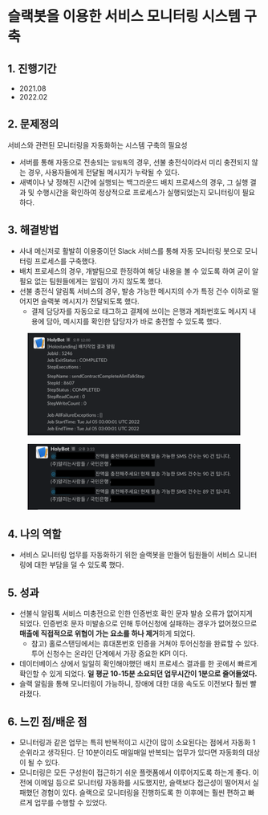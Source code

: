 # 슬랙봇을 이용한 서비스 모니터링 시스템 구축

## 1. 진행기간

* 2021.08
* 2022.02

## 2. 문제정의

서비스와 관련된 모니터링을 자동화하는 시스템 구축의 필요성

* 서버를 통해 자동으로 전송되는 `알림톡`의 경우, 선불 충전식이라서 미리 충전되지 않는 경우, 사용자들에게 전달될 메시지가 누락될 수 있다.
* 새벽이나 낮 정해진 시간에 실행되는 백그라운드 배치 프로세스의 경우, 그 실행 결과 및 수행시간을 확인하여 정상적으로 프로세스가 실행되었는지 모니터링이 필요하다.

## 3. 해결방법

* 사내 메신저로 활발히 이용중이던 Slack 서비스를 통해 자동 모니터링 봇으로 모니터링 프로세스를 구축했다.
* 배치 프로세스의 경우, 개발팀으로 한정하여 해당 내용을 볼 수 있도록 하여 굳이 알필요 없는 팀원들에게는 알림이 가지 않도록 했다.
* 선불 충전식 알림톡 서비스의 경우, 발송 가능한 메시지의 수가 특정 건수 이하로 떨어지면 슬랙봇 메시지가 전달되도록 했다.
  * 결제 담당자를 자동으로 태그하고 결제에 쓰이는 은행과 계좌번호도 메시지 내용에 담아, 메시지를 확인한 담당자가 바로 충전할 수 있도록 했다.&#x20;

<figure><img src="../../.gitbook/assets/image (7).png" alt=""><figcaption></figcaption></figure>

<figure><img src="../../.gitbook/assets/image (6) (1).png" alt=""><figcaption></figcaption></figure>

## 4. 나의 역할

* 서비스 모니터링 업무를 자동화하기 위한 슬랙봇을 만들어 팀원들이 서비스 모니터링에 대한 부담을 덜 수 있도록 했다.

## 5. 성과

* 선불식 알림톡 서비스 미충전으로 인한 인증번호 확인 문자 발송 오류가 없어지게 되었다. 인증번호 문자 미발송으로 인해 투어신청에 실패하는 경우가 없어졌으므로 **매출에 직접적으로 위협이 가는 요소를 하나 제거**하게 되었다.
  * 참고) 홀로스탠딩에서는 휴대폰번호 인증을 거쳐야 투어신청을 완료할 수 있다. 투어 신청수는 온라인 단계에서 가장 중요한 KPI 이다.
* 데이터베이스 상에서 일일히 확인해야했던 배치 프로세스 결과를 한 곳에서 빠르게 확인할 수 있게 되었다. **일 평균 10-15분 소요되던 업무시간이 1분으로 줄어들었다.**
* 슬랙 알림을 통해 모니터링이 가능하니, 장애에 대한 대응 속도도 이전보다 훨씬 빨라졌다.

## 6. 느낀 점/배운 점

* 모니터링과 같은 업무는 특히 반복적이고 시간이 많이 소요된다는 점에서 자동화 1순위라고 생각된다. 단 10분이라도 매일매일 반복되는 업무가 있다면 자동화의 대상이 될 수 있다.
* 모니터링은 모든 구성원이 접근하기 쉬운 플랫폼에서 이루어지도록 하는게 좋다. 이전에 이메일 등으로 모니터링 자동화를 시도했지만, 슬랙보다 접근성이 떨어져서 실패했던 경험이 있다. 슬랙으로 모니터링을 진행하도록 한 이후에는 훨씬 편하고 빠르게 업무를 수행할 수 있었다.
